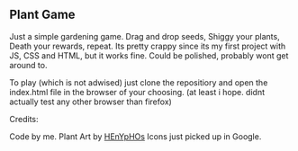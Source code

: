 ## Plant Game

Just a simple gardening game. Drag and drop seeds, Shiggy your plants, Death your rewards, repeat.
Its pretty crappy since its my first project with JS, CSS and HTML, but it works fine.
Could be polished, probably wont get around to.

To play (which is not adwised) just clone the repositiory and open the index.html file in the browser of your choosing. 
(at least i hope. didnt actually test any other browser than firefox)

Credits:

Code by me.
Plant Art by [HEnYpHOs](https://github.com/Henyphos)
Icons just picked up in Google.
